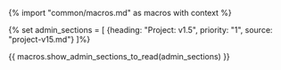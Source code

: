 {% import "common/macros.md" as macros with context %}

{% set admin_sections = [
  {heading: "Project: v1.5", priority: "1", source: "project-v15.md"}
]%}

{{ macros.show_admin_sections_to_read(admin_sections) }}
